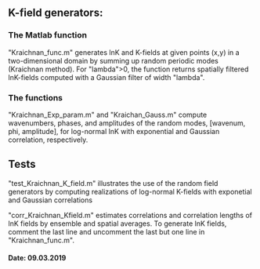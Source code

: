 ## K-field generators:

### The Matlab function
"Kraichnan_func.m" generates lnK and K-fields at given points (x,y) in a two-dimensional domain by summing up
		   random periodic modes (Kraichnan method). For "lambda">0, the function returns spatially
		   filtered lnK-fields computed with a Gaussian filter of width "lambda".

### The functions
"Kraichnan_Exp_param.m" and "Kraichan_Gauss.m"
		   compute wavenumbers, phases, and amplitudes of the random modes, [wavenum, phi, amplitude], for
		   log-normal lnK with exponential and Gaussian correlation, respectively.


## Tests

"test_Kraichnan_K_field.m" illustrates the use of the random field generators by computing realizations of log-normal
	           K-fields with exponetial and Gaussian correlations

"corr_Kraichnan_Kfield.m" estimates correlations and correlation lengths of lnK fields by ensemble and spatial averages.
	           To generate lnK fields, comment the last line and uncomment the last but one line in "Kraichnan_func.m". 
             
#### Date: 09.03.2019             
